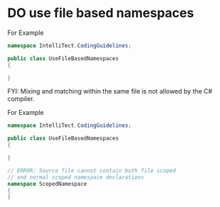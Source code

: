 ﻿# **DO** use file based namespaces

For Example

```cs
namespace IntelliTect.CodingGuidelines;

public class UseFileBasedNamespaces
{

}
```

FYI: Mixing and matching within the same file is not allowed by the C# compiler.

For Example

```cs
namespace IntelliTect.CodingGuidelines;

public class UseFileBasedNamespaces
{

}

// ERROR: Source file cannot contain both file scoped
// and normal scoped namespace declarations
namespace ScopedNamespace
{
}
```
